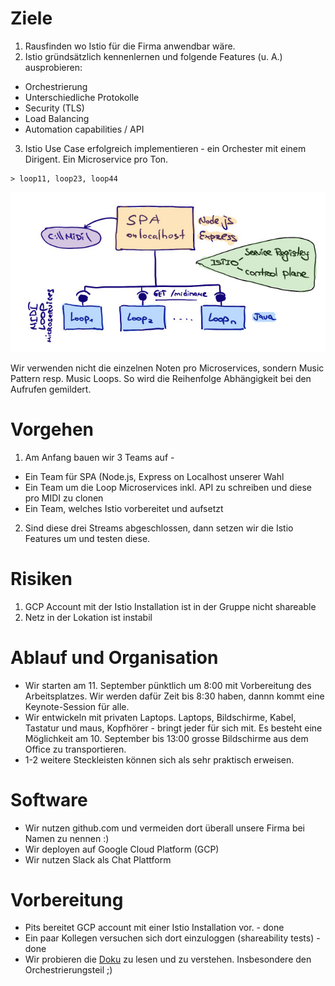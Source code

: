 # Ziele
1. Rausfinden wo Istio für die Firma anwendbar wäre.
2. Istio gründsätzlich kennenlernen und folgende Features (u. A.) ausprobieren:
  * Orchestrierung
  * Unterschiedliche Protokolle
  * Security (TLS)
  * Load Balancing
  * Automation capabilities / API
3. Istio Use Case erfolgreich implementieren - ein Orchester mit einem Dirigent. Ein Microservice pro Ton.
```
> loop11, loop23, loop44
```
![Scribble](istio-initial-design.jpg)

Wir verwenden nicht die einzelnen Noten pro Microservices, sondern Music Pattern resp. Music Loops. So wird die Reihenfolge Abhängigkeit bei den Aufrufen gemildert.

# Vorgehen
1. Am Anfang bauen wir 3 Teams auf -
 * Ein Team für SPA (Node.js, Express on Localhost unserer Wahl
 * Ein Team um die Loop Microservices inkl. API zu schreiben und diese pro MIDI zu clonen
 * Ein Team, welches Istio vorbereitet und aufsetzt
2. Sind diese drei Streams abgeschlossen, dann setzen wir die Istio Features um und testen diese.

# Risiken
1. GCP Account mit der Istio Installation ist in der Gruppe nicht shareable
2. Netz in der Lokation ist instabil

# Ablauf und Organisation
* Wir starten am 11. September pünktlich um 8:00 mit Vorbereitung des Arbeitsplatzes. Wir werden dafür Zeit bis 8:30 haben, dannn kommt eine Keynote-Session für alle.
* Wir entwickeln mit privaten Laptops. Laptops, Bildschirme, Kabel, Tastatur und maus, Kopfhörer - bringt jeder für sich mit.
Es besteht eine Möglichkeit am 10. September bis 13:00 grosse Bildschirme aus dem Office zu transportieren.
* 1-2 weitere Steckleisten können sich als sehr praktisch erweisen.

# Software
* Wir nutzen github.com und vermeiden dort überall unsere Firma bei Namen zu nennen :)
* Wir deployen auf Google Cloud Platform (GCP)
* Wir nutzen Slack als Chat Plattform

# Vorbereitung
* Pits bereitet GCP account mit einer Istio Installation vor. - done
* Ein paar Kollegen versuchen sich dort einzuloggen (shareability tests) - done
* Wir probieren die [Doku](https://github.com/hack19-istio/documentation/tree/master/Introducing-Istio-Service-Mesh-for-Microservices) zu lesen und zu verstehen. Insbesondere den Orchestrierungsteil ;)  
